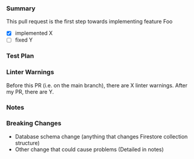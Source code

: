 ### Summary <!-- Required -->

<!-- Provide a general summary of your changes in the Title above -->
<!-- Itemize bug fixes, new features, and other changes -->
<!-- Feel free to break this into sub-sections, i.e. features, fixes, etc. -->
<!-- Some examples are shown below. -->

This pull request is the first step towards implementing feature Foo

- [x] implemented X
- [ ] fixed Y

### Test Plan <!-- Required -->

<!-- Provide screenshots or point out the additional unit tests -->

### Linter Warnings <!-- Required -->

<!-- Please make sure that you are not adding linter warnings. Similarly, make sure that `yarn workspace client run` yields no warnings. -->

Before this PR (i.e. on the main branch), there are X linter warnings. After my PR, there are Y.

### Notes <!-- Optional -->

<!--- List any important or subtle points, future considerations, or other items of note. -->

### Breaking Changes <!-- Optional -->

<!-- Keep items that apply: -->

- Database schema change (anything that changes Firestore collection structure)
- Other change that could cause problems (Detailed in notes)
